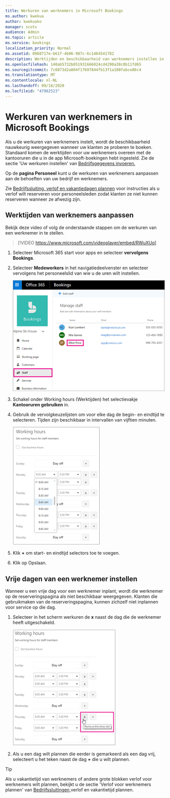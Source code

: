 ```yaml
---
title: Werkuren van werknemers in Microsoft Bookings
ms.author: kwekua
author: kwekuako
manager: scotv
audience: Admin
ms.topic: article
ms.service: bookings
localization_priority: Normal
ms.assetid: 0968717e-b61f-4b06-987c-6c1464541782
description: Werktijden en beschikbaarheid van werknemers instellen in Microsoft Bookings.
ms.openlocfilehash: 140ab5732b051931666824cd4290a38c0b11fd65
ms.sourcegitcommit: 7c0873d2a804f17697844fb13f1a100fabce86c4
ms.translationtype: MT
ms.contentlocale: nl-NL
ms.lasthandoff: 09/18/2020
ms.locfileid: "47962523"
---
```

# <a name="employee-working-hours-in-microsoft-bookings"></a>Werkuren van werknemers in Microsoft Bookings

Als u de werkuren van werknemers instelt, wordt de beschikbaarheid nauwkeurig weergegeven wanneer uw klanten ze proberen te boeken. Standaard komen de werktijden voor uw werknemers overeen met de kantooruren die u in de app Microsoft-boekingen hebt ingesteld. Zie de sectie 'Uw werkuren instellen' van [Bedrijfsgegevens invoeren.](enter-business-information.md#set-your-business-hours)

Op de **pagina Personeel** kunt u de werkuren van werknemers aanpassen aan de behoeften van uw bedrijf en werknemers.

Zie [Bedrijfssluiting, verlof en vakantiedagen plannen](schedule-closures-time-off-vacation.md) voor instructies als u verlof wilt reserveren voor personeelsleden zodat klanten ze niet kunnen reserveren wanneer ze afwezig zijn.

## <a name="customize-employee-working-hours"></a>Werktijden van werknemers aanpassen

Bekijk deze video of volg de onderstaande stappen om de werkuren van een werknemer in te stellen.

> [!VIDEO https://www.microsoft.com/videoplayer/embed/RWuXUq]

1. Selecteer Microsoft 365 start voor apps en selecteer **vervolgens Bookings**.

1. Selecteer **Medewerkers** in het navigatiedeelvenster en selecteer vervolgens het personeelslid van wie u de uren wilt instellen.

   ![Afbeelding van het personeelsscherm van Bookings met de naam gemarkeerd](../media/bookings-staff-name-highlight.png)

1. Schakel onder Working hours (Werktijden) het selectievakje **Kantooruren gebruiken** in.

1. Gebruik de vervolgkeuzelijsten om voor elke dag de begin- en eindtijd te selecteren. Tijden zijn beschikbaar in intervallen van vijftien minuten.

   ![Afbeelding van het scherm Werkuren van het personeel van Bookings](../media/bookings-staff-hours.png)

1. Klik **+** om start- en eindtijd selectors toe te voegen.

1. Klik op Opslaan.

## <a name="set-an-employees-days-off"></a>Vrije dagen van een werknemer instellen

Wanneer u een vrije dag voor een werknemer inplant, wordt die werknemer op de reserveringspagina als niet beschikbaar weergegeven. Klanten die gebruikmaken van de reserveringspagina, kunnen zichzelf niet inplannen voor service op die dag.

1. Selecteer in het scherm werkuren de **x** naast de dag die de werknemer heeft uitgeschakeld.

   ![Afbeelding van het scherm Werkuren van Bookings-personeel met muis over x-knop](../media/bookings-staff-time-off.png)

1. Als u een dag wilt plannen die eerder is gemarkeerd als een dag vrij, selecteert u het teken naast de dag **+** die u wilt plannen.

> [!TIP]
> Als u vakantietijd van werknemers of andere grote blokken verlof voor werknemers wilt plannen, bekijkt u de sectie 'Verlof voor werknemers plannen' van [Bedrijfssluitingen,](schedule-closures-time-off-vacation.md#schedule-employee-time-off)verlof en vakantietijd plannen.
